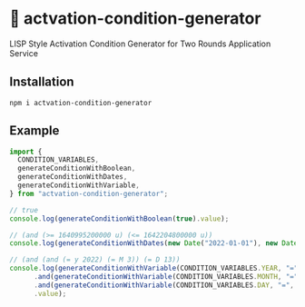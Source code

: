# 🔨 actvation-condition-generator
LISP Style Activation Condition Generator for Two Rounds Application Service

## Installation
```
npm i actvation-condition-generator
```

## Example
```js
import {
  CONDITION_VARIABLES,
  generateConditionWithBoolean,
  generateConditionWithDates,
  generateConditionWithVariable,
} from "actvation-condition-generator";

// true
console.log(generateConditionWithBoolean(true).value);

// (and (>= 1640995200000 u) (<= 1642204800000 u))
console.log(generateConditionWithDates(new Date("2022-01-01"), new Date("2022-01-15")).value);

// (and (and (= y 2022) (= M 3)) (= D 13))
console.log(generateConditionWithVariable(CONDITION_VARIABLES.YEAR, "=", 2022)
      .and(generateConditionWithVariable(CONDITION_VARIABLES.MONTH, "=", 3))
      .and(generateConditionWithVariable(CONDITION_VARIABLES.DAY, "=", 13))
      .value);
```